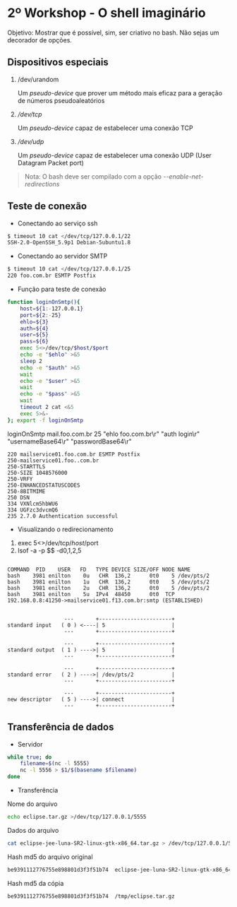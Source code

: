 # 2º Workshop - O shell imaginário

Objetivo: Mostrar que é possível, sim, ser criativo no bash. Não sejas um decorador de opções.

## Dispositivos especiais

1. /dev/urandom

    Um *pseudo-device* que prover um método mais eficaz  para a geração de números pseudoaleatórios

2. *_/dev/tcp_*

    Um *pseudo-device* capaz de estabelecer uma conexão TCP

3. *_/dev/udp_*

    Um *pseudo-device* capaz de estabelecer uma conexão UDP (User Datagram Packet port)


> Nota: O bash deve ser compilado com a opção *--enable-net-redirections*

## Teste de conexão

+ Conectando ao serviço ssh

```bash
$ timeout 10 cat </dev/tcp/127.0.0.1/22
SSH-2.0-OpenSSH_5.9p1 Debian-5ubuntu1.8
```

+ Conectando ao servidor SMTP

```bash
$ timeout 10 cat </dev/tcp/127.0.0.1/25
220 foo.com.br ESMTP Postfix
```

+ Função para teste de conexão

```bash
function loginOnSmtp(){
    host=${1:-127.0.0.1}
    port=${2:-25}
    ehlo=${3}
    auth=${4}
    user=${5}
    pass=${6}
    exec 5<>/dev/tcp/$host/$port
    echo -e "$ehlo" >&5
    sleep 2
    echo -e "$auth" >&5
    wait
    echo -e "$user" >&5
    wait
    echo -e "$pass" >&5
    wait
    timeout 2 cat <&5
    exec 5>&-
}; export -f loginOnSmtp
```

loginOnSmtp mail.foo.com.br 25 "ehlo foo.com.br\r" "auth login\r" "usernameBase64\r" "passwordBase64\r"

```text
220 mailservice01.foo.com.br ESMTP Postfix
250-mailservice01.foo..com.br
250-STARTTLS
250-SIZE 1048576000
250-VRFY
250-ENHANCEDSTATUSCODES
250-8BITMIME
250 DSN
334 VXNlcm5hbWU6
334 UGFzc3dvcmQ6
235 2.7.0 Authentication successful
```

+ Visualizando o redirecionamento

1. exec 5<>/dev/tcp/$host/$port
2. lsof -a -p $$ -d0,1,2,5

```text

COMMAND  PID    USER   FD   TYPE DEVICE SIZE/OFF NODE NAME
bash    3981 enilton    0u   CHR  136,2      0t0    5 /dev/pts/2
bash    3981 enilton    1u   CHR  136,2      0t0    5 /dev/pts/2
bash    3981 enilton    2u   CHR  136,2      0t0    5 /dev/pts/2
bash    3981 enilton    5u  IPv4  48450      0t0  TCP 192.168.0.8:41250->mailservice01.f13.com.br:smtp (ESTABLISHED)


                  ---       +-----------------------+
standard input   ( 0 ) <----| 5                     |
                  ---       +-----------------------+

                  ---       +-----------------------+
standard output  ( 1 ) ---->| 5                     |
                  ---       +-----------------------+

                  ---       +-----------------------+
standard error   ( 2 ) ---->| /dev/pts/2            |
                  ---       +-----------------------+

                  ---       +-----------------------+
new descriptor   ( 5 ) ---->| connect               |
                  ---       +-----------------------+
```

## Transferência de dados

+ Servidor

```bash
while true; do
    filename=$(nc -l 5555)
    nc -l 5556 > $1/$(basename $filename)
done
```

+ Transferência

Nome do arquivo

```bash
echo eclipse.tar.gz >/dev/tcp/127.0.0.1/5555
```

Dados do arquivo

```bash
cat eclipse-jee-luna-SR2-linux-gtk-x86_64.tar.gz > /dev/tcp/127.0.0.1/5556
```

Hash md5 do arquivo original

```bash
be9391112776755e898801d3f3f51b74  eclipse-jee-luna-SR2-linux-gtk-x86_64.tar.gz
```

Hash md5 da cópia

```bash
be9391112776755e898801d3f3f51b74  /tmp/eclipse.tar.gz
```
